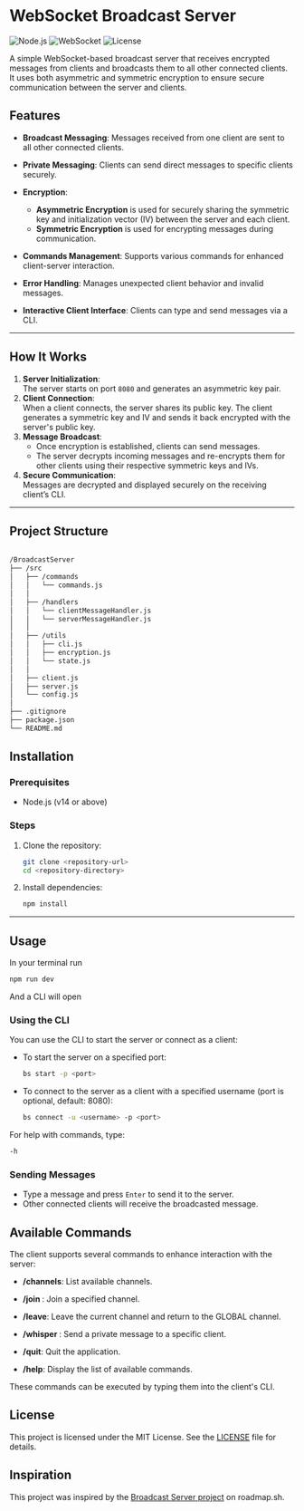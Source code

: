 # WebSocket Broadcast Server
![Node.js](https://img.shields.io/badge/Node.js-v14%2B-green)
![WebSocket](https://img.shields.io/badge/WebSocket-blue)
![License](https://img.shields.io/badge/license-MIT-green.svg)

A simple WebSocket-based broadcast server that receives encrypted messages from clients and broadcasts them to all other connected clients. It uses both asymmetric and symmetric encryption to ensure secure communication between the server and clients.

## Features

- **Broadcast Messaging**: Messages received from one client are sent to all other connected clients.

- **Private Messaging**: Clients can send direct messages to specific clients securely.

- **Encryption**: 
    - **Asymmetric Encryption** is used for securely sharing the symmetric key and initialization vector (IV) between the server and each client.
    - **Symmetric Encryption** is used for encrypting messages during communication.

- **Commands Management**: Supports various commands for enhanced client-server interaction.

- **Error Handling**: Manages unexpected client behavior and invalid messages.

- **Interactive Client Interface**: Clients can type and send messages via a CLI.

---

## How It Works

1. **Server Initialization**:  
   The server starts on port `8080` and generates an asymmetric key pair.
2. **Client Connection**:  
   When a client connects, the server shares its public key. The client generates a symmetric key and IV and sends it back encrypted with the server's public key.
3. **Message Broadcast**:  
   - Once encryption is established, clients can send messages.
   - The server decrypts incoming messages and re-encrypts them for other clients using their respective symmetric keys and IVs.
4. **Secure Communication**:  
   Messages are decrypted and displayed securely on the receiving client’s CLI.

---


## Project Structure

```bash

/BroadcastServer
├── /src
│   ├── /commands
│   │   └── commands.js
│   │
│   ├── /handlers
│   │   └── clientMessageHandler.js
│   │   └── serverMessageHandler.js
│   │
│   ├── /utils
│   │   ├── cli.js
│   │   ├── encryption.js
│   │   └── state.js
│   │
│   ├── client.js
│   ├── server.js
│   └── config.js
│   
├── .gitignore
├── package.json
└── README.md
```


## Installation

### Prerequisites

- Node.js (v14 or above)

### Steps

1. Clone the repository:
   ```bash
   git clone <repository-url>
   cd <repository-directory>
   ```

2. Install dependencies:
    ```bash
    npm install
    ```

---

## Usage

In your terminal run 
```bash
npm run dev
```
And a CLI will open



### Using the CLI

You can use the CLI to start the server or connect as a client:

- To start the server on a specified port:
    ```bash
    bs start -p <port>
    ```

- To connect to the server as a client with a specified username (port is optional, default: 8080):
    ```bash
    bs connect -u <username> -p <port>
    ```

For help with commands, type:
```bash
-h
```



### Sending Messages

- Type a message and press ```Enter``` to send it to the server.
- Other connected clients will receive the broadcasted message.


## Available Commands

The client supports several commands to enhance interaction with the server:

- **/channels**: List available channels.

- **/join <channel>**: Join a specified channel.

- **/leave**: Leave the current channel and return to the GLOBAL channel.

- **/whisper <target> <message>**: Send a private message to a specific client.

- **/quit**: Quit the application.

- **/help**: Display the list of available commands.

These commands can be executed by typing them into the client's CLI.





## License

This project is licensed under the MIT License. See the [LICENSE](LICENSE) file for details.


## Inspiration

This project was inspired by the [Broadcast Server project](https://roadmap.sh/projects/broadcast-server) on roadmap.sh.
